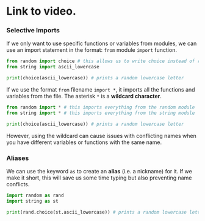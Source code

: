 # Link to video.

### Selective Imports

If we only want to use specific functions or variables from modules, we can use an import statement in the format: `from` module `import` function. 

```python
from random import choice # this allows us to write choice instead of random.choice
from string import ascii_lowercase

print(choice(ascii_lowercase)) # prints a random lowercase letter
```

If we use the format `from` filename `import *`, it imports all the functions and variables from the file. The asterisk `*` is a **wildcard character**.

```python
from random import * # this imports everything from the random module
from string import * # this imports everything from the string module

print(choice(ascii_lowercase)) # prints a random lowercase letter
```

However, using the wildcard can cause issues with conflicting names when you have different variables or functions with the same name.

### Aliases

We can use the keyword `as` to create an **alias** (i.e. a nickname) for it. If we make it short, this will save us some time typing but also preventing name conflicts.

```python
import random as rand
import string as st

print(rand.choice(st.ascii_lowercase)) # prints a random lowercase letter
```
